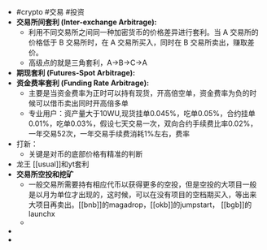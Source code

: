 - #crypto #交易 #投资
- **交易所间套利 (Inter-exchange Arbitrage):**
	- 利用不同交易所之间同一种加密货币的价格差异进行套利。当 A 交易所的价格低于 B 交易所时，在 A 交易所买入，同时在 B 交易所卖出，赚取差价。
	- 高级点的就是三角套利，A->B->C->A
- **期现套利 (Futures-Spot Arbitrage):**
- **资金费率套利 (Funding Rate Arbitrage):**
	- 主要是当资金费率为正时可以持有现货，开高倍空单，资金费率为负的时候可以借币卖出同时开高倍多单
	- 专业用户：资产量大于10WU,现货挂单0.045%，吃单0.05%，合约挂单0.01%，吃单0.03%，假设七天交易一次，双向合约手续费比率0.02%，一年交易52次，一年交易手续费消耗1%左右，费率
- 打新：
	- 关键是对币的底部价格有精准的判断
- 龙王 [[usual]]和yt套利
- **交易所空投和挖矿**
	- 一般交易所需要持有相应代币以获得更多的空投，但是空投的大项目一般是以月为单位才出现的，这时候，可以在没有项目的空档期买入，等出来大项目再卖出。[[bnb]]的magadrop，[[okb]]的jumpstart， [[bgb]]的launchx
	-
-
-